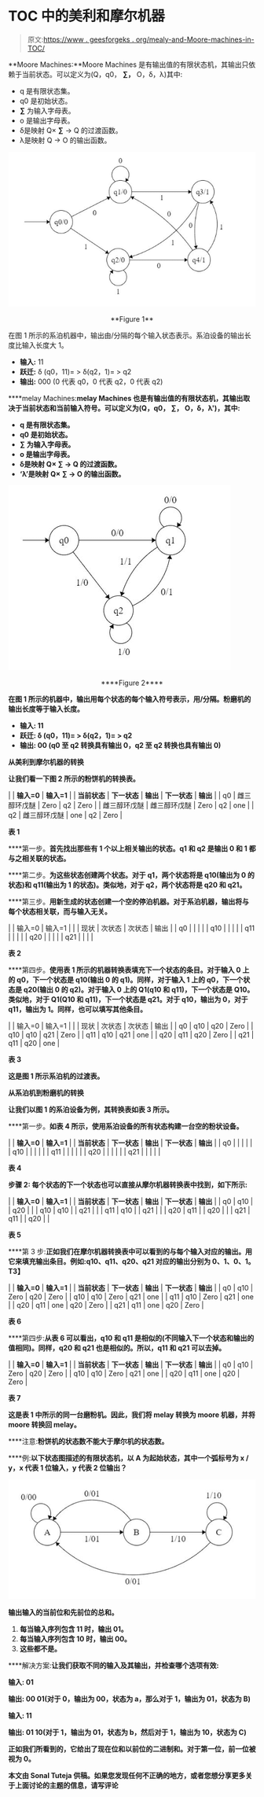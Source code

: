# TOC 中的美利和摩尔机器

> 原文:[https://www . geesforgeks . org/mealy-and-Moore-machines-in-TOC/](https://www.geeksforgeeks.org/mealy-and-moore-machines-in-toc/)

**Moore Machines:**Moore Machines 是有输出值的有限状态机，其输出只依赖于当前状态。可以定义为(Q，q0， **∑，** O，δ，λ)其中:

*   q 是有限状态集。
*   q0 是初始状态。
*   **∑** 为输入字母表。
*   o 是输出字母表。
*   δ是映射 Q× **∑** → Q 的过渡函数。
*   λ是映射 Q → O 的输出函数。

![](img/90119fe4d5f564f67a8661872ee2324d.png)

<center>**Figure 1**</center>

在图 1 所示的系泊机器中，输出由/分隔的每个输入状态表示。系泊设备的输出长度比输入长度大 1。

*   **输入:** 11
*   **跃迁:** δ (q0，11)= > δ(q2，1)= > q2
*   **输出:** 000 (0 代表 q0，0 代表 q2，0 代表 q2)

****melay Machines:**melay Machines 也是有输出值的有限状态机，其输出取决于当前状态和当前输入符号。可以定义为(Q，q0， **∑，** O，δ，λ')，其中:**

*   **q 是有限状态集。**
*   **q0 是初始状态。**
*   ****∑** 为输入字母表。**
*   **o 是输出字母表。**
*   **δ是映射 Q× **∑** → Q 的过渡函数。**
*   **‘λ’是映射 Q× **∑** → O 的输出函数。**

**![](img/46c1834b1fd27a02e802f8c080c7d22c.png)** 

<center>****Figure 2****</center>

**在图 1 所示的机器中，输出用每个状态的每个输入符号表示，用/分隔。粉磨机的输出长度等于输入长度。**

*   ****输入:** 11**
*   ****跃迁:** δ (q0，11)= > δ(q2，1)= > q2**
*   ****输出:** 00 (q0 至 q2 转换具有输出 0，q2 至 q2 转换也具有输出 0)**

****从美利到摩尔机器的转换****

**让我们看一下图 2 所示的粉饼机的转换表。**

|  | **输入=0** | **输入=1** |
| **当前状态** | **下一状态** | **输出** | **下一状态** | **输出** |
| q0 | 雌三醇环戊醚 | Zero | q2 | Zero |
| 雌三醇环戊醚 | 雌三醇环戊醚 | Zero | q2 | one |
| q2 | 雌三醇环戊醚 | one | q2 | Zero |

****表 1****

****第一步。**首先找出那些有 1 个以上相关输出的状态。q1 和 q2 是输出 0 和 1 都与之相关联的状态。**

****第二步。**为这些状态创建两个状态。对于 q1，两个状态将是 q10(输出为 0 的状态)和 q11(输出为 1 的状态)。类似地，对于 q2，两个状态将是 q20 和 q21。**

****第三步。**用新生成的状态创建一个空的停泊机器。对于系泊机器，输出将与每个状态相关联，而与输入无关。**

|  | 输入=0 | 输入=1 |  |
| 现状 | 次状态 | 次状态 | 输出 |
| q0 |  |  |  |
| q10 |  |  |  |
| q11 |  |  |  |
| q20 |  |  |  |
| q21 |  |  |  |

****表 2****

****第四步。**使用表 1 所示的机器转换表填充下一个状态的条目。对于输入 0 上的 q0，下一个状态是 q10(输出 0 的 q1)。同样，对于输入 1 上的 q0，下一个状态是 q20(输出 0 的 q2)。对于输入 0 上的 Q1(q10 和 q11)，下一个状态是 Q10。类似地，对于 Q1(Q10 和 q11)，下一个状态是 q21。对于 q10，输出为 0，对于 q11，输出为 1。同样，也可以填写其他条目。**

|  | 输入=0 | 输入=1 |  |
| 现状 | 次状态 | 次状态 | 输出 |
| q0 | q10 | q20 | Zero |
| q10 | q10 | q21 | Zero |
| q11 | q10 | q21 | one |
| q20 | q11 | q20 | Zero |
| q21 | q11 | q20 | one |

****表 3****

**这是图 1 所示系泊机的过渡表。**

****从系泊机到粉磨机的转换****

**让我们以图 1 的系泊设备为例，其转换表如表 3 所示。**

****第一步。**如表 4 所示，使用系泊设备的所有状态构建一台空的粉状设备。**

|  | **输入=0** | **输入=1** |
| **当前状态** | **下一状态** | **输出** | **下一状态** | **输出** |
| q0 |  |  |  |  |
| q10 |  |  |  |  |
| q11 |  |  |  |  |
| q20 |  |  |  |  |
| q21 |  |  |  |  |

****表 4****

****步骤 2:** 每个状态的下一个状态也可以直接从摩尔机器转换表中找到，如下所示:**

|  | **输入=0** | **输入=1** |
| **当前状态** | **下一状态** | **输出** | **下一状态** | **输出** |
| q0 | q10 |  | q20 |  |
| q10 | q10 |  | q21 |  |
| q11 | q10 |  | q21 |  |
| q20 | q11 |  | q20 |  |
| q21 | q11 |  | q20 |  |

****表 5****

****第 3 步:**正如我们在摩尔机器转换表中可以看到的与每个输入对应的输出。用它来填充输出条目。例如:q10、q11、q20、q21 对应的输出分别为 0、1、0、1。**T3】****

|  | **输入=0** | **输入=1** |
| **当前状态** | **下一状态** | **输出** | **下一状态** | **输出** |
| q0 | q10 | Zero | q20 | Zero |
| q10 | q10 | Zero | q21 | one |
| q11 | q10 | Zero | q21 | one |
| q20 | q11 | one | q20 | Zero |
| q21 | q11 | one | q20 | Zero |

****表 6****

****第四步:**从表 6 可以看出，q10 和 q11 是相似的(不同输入下一个状态和输出的值相同)。同样，q20 和 q21 也是相似的。所以，q11 和 q21 可以去掉。**

|  | **输入=0** | **输入=1** |
| **当前状态** | **下一状态** | **输出** | **下一状态** | **输出** |
| q0 | q10 | Zero | q20 | Zero |
| q10 | q10 | Zero | q21 | one |
| q20 | q11 | one | q20 | Zero |

****表 7****

**这是表 1 中所示的同一台磨粉机。因此，我们将 melay 转换为 moore 机器，并将 moore 转换回 melay。**

****注意:**粉饼机的状态数不能大于摩尔机的状态数。**

****例:**以下状态图描述的有限状态机，以 A 为起始状态，其中一个弧标号为 x / y，x 代表 1 位输入，y 代表 2 位输出？**

**![](img/0ab5b9695838be490db21ac18ed7ca9d.png)**

**输出输入的当前位和先前位的总和。**

1.  **每当输入序列包含 11 时，输出 01。**
2.  **每当输入序列包含 10 时，输出 00。**
3.  **这些都不是。**

****解决方案:**让我们获取不同的输入及其输出，并检查哪个选项有效:**

****输入:** 01**

****输出:** 00 01(对于 0，输出为 00，状态为 a，那么对于 1，输出为 01，状态为 B)**

****输入:** 11**

****输出:** 01 10(对于 1，输出为 01，状态为 b，然后对于 1，输出为 10，状态为 C)**

**正如我们所看到的，它给出了现在位和以前位的二进制和。对于第一位，前一位被视为 0。**

**本文由 **Sonal Tuteja** 供稿。如果您发现任何不正确的地方，或者您想分享更多关于上面讨论的主题的信息，请写评论**